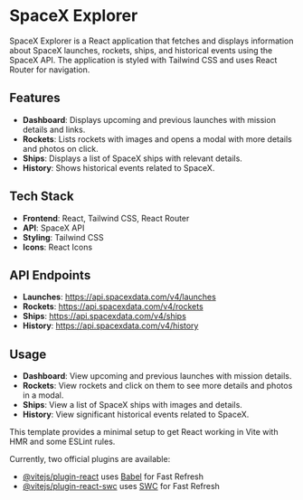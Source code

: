 # SpaceX Explorer

SpaceX Explorer is a React application that fetches and displays information about SpaceX launches, rockets, ships, and historical events using the SpaceX API. The application is styled with Tailwind CSS and uses React Router for navigation.

## Features

- **Dashboard**: Displays upcoming and previous launches with mission details and links.
- **Rockets**: Lists rockets with images and opens a modal with more details and photos on click.
- **Ships**: Displays a list of SpaceX ships with relevant details.
- **History**: Shows historical events related to SpaceX.

## Tech Stack

- **Frontend**: React, Tailwind CSS, React Router
- **API**: SpaceX API
- **Styling**: Tailwind CSS
- **Icons**: React Icons

## API Endpoints
- **Launches**: https://api.spacexdata.com/v4/launches
- **Rockets**: https://api.spacexdata.com/v4/rockets
- **Ships**: https://api.spacexdata.com/v4/ships
- **History**: https://api.spacexdata.com/v4/history

## Usage
- **Dashboard**: View upcoming and previous launches with mission details.
- **Rockets**: View rockets and click on them to see more details and photos in a modal.
- **Ships**: View a list of SpaceX ships with images and details.
- **History**: View significant historical events related to SpaceX.

This template provides a minimal setup to get React working in Vite with HMR and some ESLint rules.

Currently, two official plugins are available:

- [@vitejs/plugin-react](https://github.com/vitejs/vite-plugin-react/blob/main/packages/plugin-react/README.md) uses [Babel](https://babeljs.io/) for Fast Refresh
- [@vitejs/plugin-react-swc](https://github.com/vitejs/vite-plugin-react-swc) uses [SWC](https://swc.rs/) for Fast Refresh
